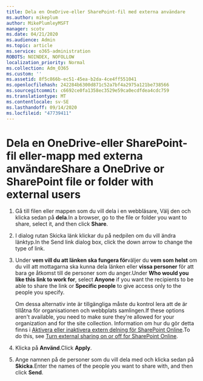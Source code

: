```yaml
---
title: Dela en OneDrive-eller SharePoint-fil med externa användare
ms.author: mikeplum
author: MikePlumleyMSFT
manager: scotv
ms.date: 04/21/2020
ms.audience: Admin
ms.topic: article
ms.service: o365-administration
ROBOTS: NOINDEX, NOFOLLOW
localization_priority: Normal
ms.collection: Adm_O365
ms.custom: ''
ms.assetid: 8f5c866b-ec51-45ea-b2da-4ce4ff551041
ms.openlocfilehash: 242284b6300d871c52a7bf4a2975a121be738566
ms.sourcegitcommit: c6692ce0fa1358ec3529e59ca0ecdfdea4cdc759
ms.translationtype: MT
ms.contentlocale: sv-SE
ms.lasthandoff: 09/14/2020
ms.locfileid: "47739411"
---
```

# <a name="share-a-onedrive-or-sharepoint-file-or-folder-with-external-users"></a><span data-ttu-id="6a460-102">Dela en OneDrive-eller SharePoint-fil eller-mapp med externa användare</span><span class="sxs-lookup"><span data-stu-id="6a460-102">Share a OneDrive or SharePoint file or folder with external users</span></span>

1. <span data-ttu-id="6a460-103">Gå till filen eller mappen som du vill dela i en webbläsare, Välj den och klicka sedan på **dela**.</span><span class="sxs-lookup"><span data-stu-id="6a460-103">In a browser, go to the file or folder you want to share, select it, and then click **Share**.</span></span>
    
2. <span data-ttu-id="6a460-104">I dialog rutan Skicka länk klickar du på nedpilen om du vill ändra länktyp.</span><span class="sxs-lookup"><span data-stu-id="6a460-104">In the Send link dialog box, click the down arrow to change the type of link.</span></span>
    
3. <span data-ttu-id="6a460-105">Under **vem vill du att länken ska fungera för**väljer du **vem som helst** om du vill att mottagarna ska kunna dela länken eller **vissa personer** för att bara ge åtkomst till de personer som du anger.</span><span class="sxs-lookup"><span data-stu-id="6a460-105">Under **Who would you like this link to work for**, select **Anyone** if you want the recipients to be able to share the link or **Specific people** to give access only to the people you specify.</span></span> 
    
    <span data-ttu-id="6a460-106">Om dessa alternativ inte är tillgängliga måste du kontrol lera att de är tillåtna för organisationen och webbplats samlingen.</span><span class="sxs-lookup"><span data-stu-id="6a460-106">If these options aren't available, you need to make sure they're allowed for your organization and for the site collection.</span></span> <span data-ttu-id="6a460-107">Information om hur du gör detta finns i [Aktivera eller inaktivera extern delning för SharePoint Online](https://go.microsoft.com/fwlink/?linkid=866426).</span><span class="sxs-lookup"><span data-stu-id="6a460-107">To do this, see [Turn external sharing on or off for SharePoint Online](https://go.microsoft.com/fwlink/?linkid=866426).</span></span>
    
4. <span data-ttu-id="6a460-108">Klicka på **Använd**.</span><span class="sxs-lookup"><span data-stu-id="6a460-108">Click **Apply**.</span></span>
    
5. <span data-ttu-id="6a460-109">Ange namnen på de personer som du vill dela med och klicka sedan på **Skicka**.</span><span class="sxs-lookup"><span data-stu-id="6a460-109">Enter the names of the people you want to share with, and then click **Send**.</span></span>
    

